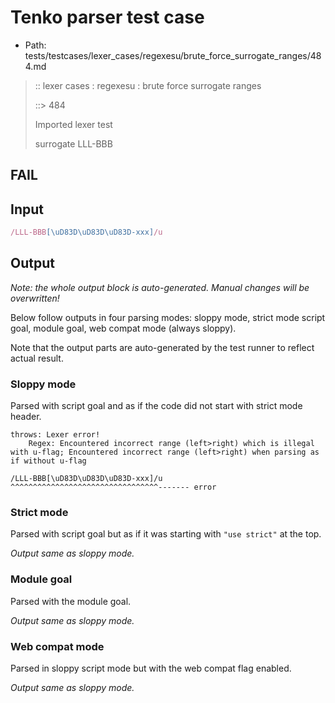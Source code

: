 # Tenko parser test case

- Path: tests/testcases/lexer_cases/regexesu/brute_force_surrogate_ranges/484.md

> :: lexer cases : regexesu : brute force surrogate ranges
>
> ::> 484
>
> Imported lexer test
>
> surrogate LLL-BBB

## FAIL

## Input

`````js
/LLL-BBB[\uD83D\uD83D\uD83D-xxx]/u
`````

## Output

_Note: the whole output block is auto-generated. Manual changes will be overwritten!_

Below follow outputs in four parsing modes: sloppy mode, strict mode script goal, module goal, web compat mode (always sloppy).

Note that the output parts are auto-generated by the test runner to reflect actual result.

### Sloppy mode

Parsed with script goal and as if the code did not start with strict mode header.

`````
throws: Lexer error!
    Regex: Encountered incorrect range (left>right) which is illegal with u-flag; Encountered incorrect range (left>right) when parsing as if without u-flag

/LLL-BBB[\uD83D\uD83D\uD83D-xxx]/u
^^^^^^^^^^^^^^^^^^^^^^^^^^^^^^^^^------- error
`````

### Strict mode

Parsed with script goal but as if it was starting with `"use strict"` at the top.

_Output same as sloppy mode._

### Module goal

Parsed with the module goal.

_Output same as sloppy mode._

### Web compat mode

Parsed in sloppy script mode but with the web compat flag enabled.

_Output same as sloppy mode._

